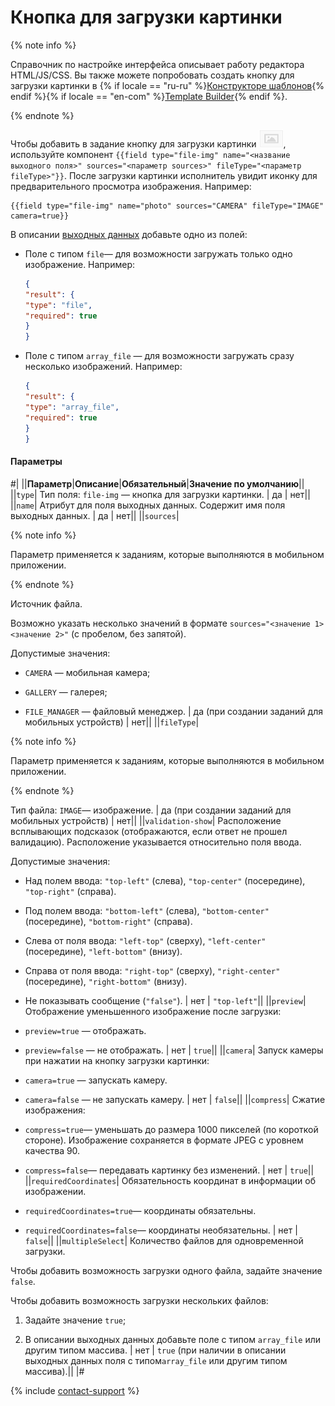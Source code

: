 # Кнопка для загрузки картинки

{% note info %}

Справочник по настройке интерфейса описывает работу редактора HTML/JS/CSS. Вы также можете попробовать создать кнопку для загрузки картинки в {% if locale == "ru-ru" %}[Конструкторе шаблонов](../../../template-builder/reference/field.media-file.md){% endif %}{% if locale == "en-com" %}[Template Builder](../../../../en/docs/template-builder/reference/field.media-file.md){% endif %}.

{% endnote %}

Чтобы добавить в задание кнопку для загрузки картинки ![](../../_images/other/b-image-button.png), используйте компонент `{{field type="file-img" name="<название выходного поля>" sources="<параметр sources>" fileType="<параметр fileType>"}}`. После загрузки картинки исполнитель увидит иконку для предварительного просмотра изображения. Например:

```plaintext
{{field type="file-img" name="photo" sources="CAMERA" fileType="IMAGE" camera=true}}
```

В описании [выходных данных](../incoming.md) добавьте одно из полей:

- Поле с типом `file`— для возможности загружать только одно изображение. Например:

    ```json
    {
    "result": {
    "type": "file",
    "required": true
    }
    }
    ```

- Поле с типом `array_file` — для возможности загружать сразу несколько изображений. Например:

    ```json
    {
    "result": {
    "type": "array_file",
    "required": true
    }
    }
    ```

#### Параметры

#|
||**Параметр**|**Описание**|**Обязательный**|**Значение по умолчанию**||
||`type`| Тип поля: `file-img` — кнопка для загрузки картинки. | да | нет||
||`name`| Атрибут для поля выходных данных. Содержит имя поля выходных данных. | да | нет||
||`sources`|

{% note info %}

Параметр применяется к заданиям, которые выполняются в мобильном приложении.

{% endnote %}

Источник файла.

Возможно указать несколько значений в формате `sources="<значение 1> <значение 2>"` (с пробелом, без запятой).

Допустимые значения:

- `CAMERA` — мобильная камера;

- `GALLERY` — галерея;

- `FILE_MANAGER` — файловый менеджер. | да (при создании заданий для мобильных устройств) | нет||
||`fileType`|

{% note info %}

Параметр применяется к заданиям, которые выполняются в мобильном приложении.

{% endnote %}

Тип файла: `IMAGE`— изображение. | да (при создании заданий для мобильных устройств) | нет||
||`validation-show`| Расположение всплывающих подсказок (отображаются, если ответ не прошел валидацию). Расположение указывается относительно поля ввода.

Допустимые значения:

- Над полем ввода: `"top-left"` (слева), `"top-center"` (посередине), `"top-right"` (справа).

- Под полем ввода: `"bottom-left"` (слева), `"bottom-center"` (посередине), `"bottom-right"` (справа).

- Слева от поля ввода: `"left-top"` (сверху), `"left-center"` (посередине), `"left-bottom"` (внизу).

- Справа от поля ввода: `"right-top"` (сверху), `"right-center"` (посередине), `"right-bottom"` (внизу).

- Не показывать сообщение (`"false"`). | нет | `"top-left"`||
||`preview`| Отображение уменьшенного изображение после загрузки:

- `preview=true` — отображать.

- `preview=false` — не отображать. | нет | `true`||
||`camera`| Запуск камеры при нажатии на кнопку загрузки картинки:

- `camera=true` — запускать камеру.

- `camera=false` — не запускать камеру. | нет | `false`||
||`compress`| Сжатие изображения:

- `compress=true`— уменьшать до размера 1000 пикселей (по короткой стороне). Изображение сохраняется в формате JPEG с уровнем качества 90.

- `compress=false`— передавать картинку без изменений. | нет | `true`||
||`requiredCoordinates`| Обязательность координат в информации об изображении.

- `requiredCoordinates=true`— координаты обязательны.

- `requiredCoordinates=false`— координаты необязательны. | нет | `false`||
||`multipleSelect`| Количество файлов для одновременной загрузки.

Чтобы добавить возможность загрузки одного файла, задайте значение `false`.

Чтобы добавить возможность загрузки нескольких файлов:

1. Задайте значение `true`;

1. В описании выходных данных добавьте поле с типом `array_file` или другим типом массива. | нет | `true` (при наличии в описании выходных данных поля с типом`array_file` или другим типом массива).||
|#

{% include [contact-support](../../_includes/contact-support-help.md) %}
